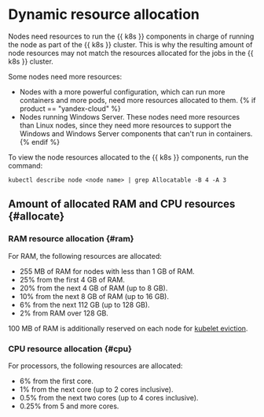 # Dynamic resource allocation

Nodes need resources to run the {{ k8s }} components in charge of running the node as part of the {{ k8s }} cluster. This is why the resulting amount of node resources may not match the resources allocated for the jobs in the {{ k8s }} cluster.

Some nodes need more resources:

* Nodes with a more powerful configuration, which can run more containers and more pods, need more resources allocated to them.
{% if product == "yandex-cloud" %}
* Nodes running Windows Server. These nodes need more resources than Linux nodes, since they need more resources to support the Windows and Windows Server components that can't run in containers.
{% endif %}

To view the node resources allocated to the {{ k8s }} components, run the command:

```
kubectl describe node <node name> | grep Allocatable -B 4 -A 3
```

## Amount of allocated RAM and CPU resources {#allocate}

### RAM resource allocation {#ram}

For RAM, the following resources are allocated:

* 255 MB of RAM for nodes with less than 1 GB of RAM.
* 25% from the first 4 GB of RAM.
* 20% from the next 4 GB of RAM (up to 8 GB).
* 10% from the next 8 GB of RAM (up to 16 GB).
* 6% from the next 112 GB (up to 128 GB).
* 2% from RAM over 128 GB.

100 MB of RAM is additionally reserved on each node for [kubelet eviction](https://kubernetes.io/docs/tasks/administer-cluster/out-of-resource/).

### CPU resource allocation {#cpu}

For processors, the following resources are allocated:

* 6% from the first core.
* 1% from the next core (up to 2 cores inclusive).
* 0.5% from the next two cores (up to 4 cores inclusive).
* 0.25% from 5 and more cores.


